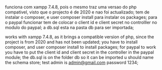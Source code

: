 funciona com xampp 7.4.8, pois o mesmo traz uma versao do php compativel, visto que o projecto é de 2020 e nao foi actualizado;
tem de instalar o composer, e user composer install para instalar os packages;
para o paypal funcionar tem de colocar o client id e client secret no controlller no modulo do paypal;
a db.sql esta na pasta db para ser importada;


works with xampp 7.4.8, as it brings a compatible version of php, since the project is from 2020 and has not been updated;
you have to install composer, and user composer install to install packages;
for paypal to work you have to put the client id and client secret in the controller in the paypal module;
the db.sql is on the folder db so it can be imported u should name the schema store;
test admin is admin@gmail.com password 1234;
